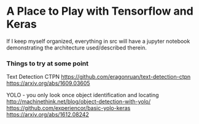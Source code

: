 # A Place to Play with Tensorflow and Keras

If I keep myself organized, everything in src will have a jupyter notebook
demonstrating the architecture used/described therein.


### Things to try at some point

Text Detection CTPN
https://github.com/eragonruan/text-detection-ctpn
https://arxiv.org/abs/1609.03605

YOLO - you only look once
object identification and locating
http://machinethink.net/blog/object-detection-with-yolo/
https://github.com/experiencor/basic-yolo-keras
https://arxiv.org/abs/1612.08242
